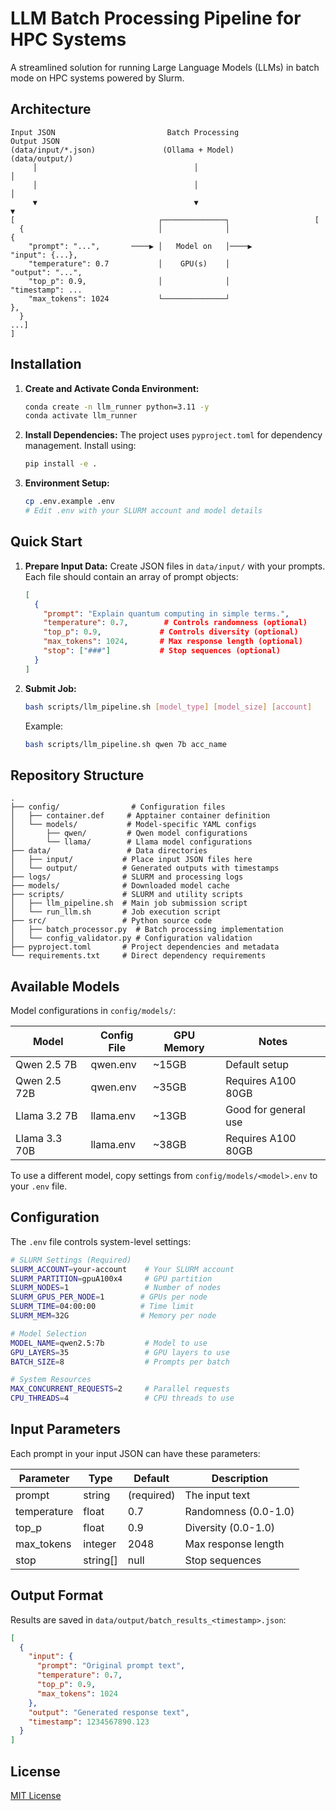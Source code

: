 # LLM Batch Processing Pipeline for HPC Systems

A streamlined solution for running Large Language Models (LLMs) in batch mode on HPC systems powered by Slurm. 

## Architecture

```
Input JSON                         Batch Processing                    Output JSON
(data/input/*.json)               (Ollama + Model)                   (data/output/)
     │                                   │                                 │
     │                                   │                                 │
     ▼                                   ▼                                 ▼
[                                ┌──────────────┐                   [
  {                              │              │                      {
    "prompt": "...",       ────▶ │   Model on   │────▶                 "input": {...},
    "temperature": 0.7           │    GPU(s)    │                      "output": "...",
    "top_p": 0.9,                │              │                       "timestamp": ...
    "max_tokens": 1024           └──────────────┘                     },
  }                                                                 ...]
]
```

## Installation

1. **Create and Activate Conda Environment:**
   ```bash
   conda create -n llm_runner python=3.11 -y
   conda activate llm_runner
   ```

2. **Install Dependencies:**
   The project uses `pyproject.toml` for dependency management. Install using:
   ```bash
   pip install -e .
   ```

3. **Environment Setup:**
   ```bash
   cp .env.example .env
   # Edit .env with your SLURM account and model details
   ```

## Quick Start

1. **Prepare Input Data:**
   Create JSON files in `data/input/` with your prompts. Each file should contain an array of prompt objects:
   ```json
   [
     {
       "prompt": "Explain quantum computing in simple terms.",
       "temperature": 0.7,        # Controls randomness (optional)
       "top_p": 0.9,             # Controls diversity (optional)
       "max_tokens": 1024,       # Max response length (optional)
       "stop": ["###"]           # Stop sequences (optional)
     }
   ]
   ```

2. **Submit Job:**
   ```bash
   bash scripts/llm_pipeline.sh [model_type] [model_size] [account]
   ```
   Example:
   ```bash
   bash scripts/llm_pipeline.sh qwen 7b acc_name
   ```

## Repository Structure

```
.
├── config/                # Configuration files
│   ├── container.def     # Apptainer container definition
│   └── models/           # Model-specific YAML configs
│       ├── qwen/         # Qwen model configurations
│       └── llama/        # Llama model configurations
├── data/                 # Data directories
│   ├── input/           # Place input JSON files here
│   └── output/          # Generated outputs with timestamps
├── logs/                # SLURM and processing logs
├── models/              # Downloaded model cache
├── scripts/             # SLURM and utility scripts
│   ├── llm_pipeline.sh  # Main job submission script
│   └── run_llm.sh       # Job execution script
├── src/                 # Python source code
│   ├── batch_processor.py  # Batch processing implementation
│   └── config_validator.py # Configuration validation
├── pyproject.toml       # Project dependencies and metadata
└── requirements.txt     # Direct dependency requirements
```

## Available Models

Model configurations in `config/models/`:

| Model | Config File | GPU Memory | Notes |
|-------|-------------|------------|--------|
| Qwen 2.5 7B | qwen.env | ~15GB | Default setup |
| Qwen 2.5 72B | qwen.env | ~35GB | Requires A100 80GB |
| Llama 3.2 7B | llama.env | ~13GB | Good for general use |
| Llama 3.3 70B | llama.env | ~38GB | Requires A100 80GB |

To use a different model, copy settings from `config/models/<model>.env` to your `.env` file.

## Configuration

The `.env` file controls system-level settings:

```bash
# SLURM Settings (Required)
SLURM_ACCOUNT=your-account    # Your SLURM account
SLURM_PARTITION=gpuA100x4     # GPU partition
SLURM_NODES=1                 # Number of nodes
SLURM_GPUS_PER_NODE=1        # GPUs per node
SLURM_TIME=04:00:00          # Time limit
SLURM_MEM=32G                # Memory per node

# Model Selection
MODEL_NAME=qwen2.5:7b         # Model to use
GPU_LAYERS=35                 # GPU layers to use
BATCH_SIZE=8                  # Prompts per batch

# System Resources
MAX_CONCURRENT_REQUESTS=2     # Parallel requests
CPU_THREADS=4                 # CPU threads to use
```

## Input Parameters

Each prompt in your input JSON can have these parameters:

| Parameter | Type | Default | Description |
|-----------|------|---------|-------------|
| prompt | string | (required) | The input text |
| temperature | float | 0.7 | Randomness (0.0-1.0) |
| top_p | float | 0.9 | Diversity (0.0-1.0) |
| max_tokens | integer | 2048 | Max response length |
| stop | string[] | null | Stop sequences |

## Output Format

Results are saved in `data/output/batch_results_<timestamp>.json`:
```json
[
  {
    "input": {
      "prompt": "Original prompt text",
      "temperature": 0.7,
      "top_p": 0.9,
      "max_tokens": 1024
    },
    "output": "Generated response text",
    "timestamp": 1234567890.123
  }
]
```

## License

[MIT License](LICENSE)